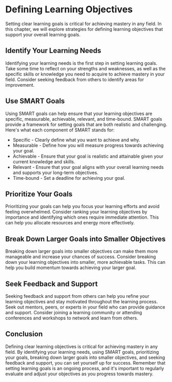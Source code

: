 Defining Learning Objectives
===============================================================

Setting clear learning goals is critical for achieving mastery in any field. In this chapter, we will explore strategies for defining learning objectives that support your overall learning goals.

Identify Your Learning Needs
----------------------------

Identifying your learning needs is the first step in setting learning goals. Take some time to reflect on your strengths and weaknesses, as well as the specific skills or knowledge you need to acquire to achieve mastery in your field. Consider seeking feedback from others to identify areas for improvement.

Use SMART Goals
---------------

Using SMART goals can help ensure that your learning objectives are specific, measurable, achievable, relevant, and time-bound. SMART goals provide a framework for setting goals that are both realistic and challenging. Here's what each component of SMART stands for:

* Specific - Clearly define what you want to achieve and why.
* Measurable - Define how you will measure progress towards achieving your goal.
* Achievable - Ensure that your goal is realistic and attainable given your current knowledge and skills.
* Relevant - Ensure that your goal aligns with your overall learning needs and supports your long-term objectives.
* Time-bound - Set a deadline for achieving your goal.

Prioritize Your Goals
---------------------

Prioritizing your goals can help you focus your learning efforts and avoid feeling overwhelmed. Consider ranking your learning objectives by importance and identifying which ones require immediate attention. This can help you allocate resources and energy more effectively.

Break Down Larger Goals into Smaller Objectives
-----------------------------------------------

Breaking down larger goals into smaller objectives can make them more manageable and increase your chances of success. Consider breaking down your learning objectives into smaller, more achievable tasks. This can help you build momentum towards achieving your larger goal.

Seek Feedback and Support
-------------------------

Seeking feedback and support from others can help you refine your learning objectives and stay motivated throughout the learning process. Seek out mentors, peers, or experts in your field who can provide guidance and support. Consider joining a learning community or attending conferences and workshops to network and learn from others.

Conclusion
----------

Defining clear learning objectives is critical for achieving mastery in any field. By identifying your learning needs, using SMART goals, prioritizing your goals, breaking down larger goals into smaller objectives, and seeking feedback and support, you can set yourself up for success. Remember that setting learning goals is an ongoing process, and it's important to regularly evaluate and adjust your objectives as you progress towards mastery.
